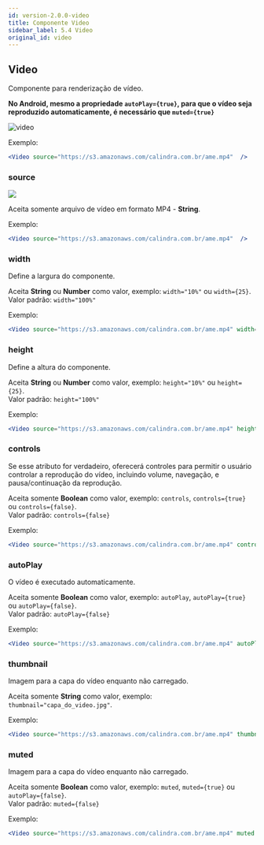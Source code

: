```yaml
---
id: version-2.0.0-video
title: Componente Video
sidebar_label: 5.4 Video
original_id: video
---
```



## Video
Componente para renderização de vídeo.



**No Android, mesmo a propriedade ```autoPlay={true}```, para que o vídeo seja reproduzido automaticamente, é necessário que ```muted={true}```**

![video](assets/images_components/v2.0.0/video.jpg)


Exemplo:

```jsx harmony
<Video source="https://s3.amazonaws.com/calindra.com.br/ame.mp4"  />
```

### source
![](assets/badge_required.svg)<br>

Aceita somente arquivo de vídeo em formato MP4 - **String**.

Exemplo:

```jsx harmony
<Video source="https://s3.amazonaws.com/calindra.com.br/ame.mp4"  />
```

### width

Define a largura do componente.<br/>

Aceita **String** ou **Number** como valor, exemplo: ```width="10%"``` ou ```width={25}```.<br>
Valor padrão: ```width="100%"```

Exemplo:

```jsx harmony
<Video source="https://s3.amazonaws.com/calindra.com.br/ame.mp4" width="100%" />
```

### height

Define a altura do componente.<br/>

Aceita **String** ou **Number** como valor, exemplo: ```height="10%"``` ou ```height={25}```.<br>
Valor padrão: ```height="100%"```

Exemplo:

```jsx harmony
<Video source="https://s3.amazonaws.com/calindra.com.br/ame.mp4" height="50%" />
```

### controls

Se esse atributo for verdadeiro, oferecerá controles para permitir o usuário controlar a reprodução do vídeo, incluindo volume, navegação, e pausa/continuação da reprodução.<br/>

Aceita somente **Boolean** como valor, exemplo: ```controls```, ```controls={true}``` ou ```controls={false}```.<br>
Valor padrão: ```controls={false}```

Exemplo:

```jsx harmony
<Video source="https://s3.amazonaws.com/calindra.com.br/ame.mp4" controls />
```

### autoPlay

O vídeo é executado automaticamente.<br/>

Aceita somente **Boolean** como valor, exemplo: ```autoPlay```, ```autoPlay={true}``` ou ```autoPlay={false}```.<br>
Valor padrão: ```autoPlay={false}```

Exemplo:

```jsx harmony
<Video source="https://s3.amazonaws.com/calindra.com.br/ame.mp4" autoPlay />
```

### thumbnail

Imagem para a capa do vídeo enquanto não carregado.<br/>

Aceita somente **String** como valor, exemplo: ```thumbnail="capa_do_video.jpg"```.

Exemplo:

```jsx harmony
<Video source="https://s3.amazonaws.com/calindra.com.br/ame.mp4" thumbnail="./path/image_de_capa.jpg" />
```

### muted

Imagem para a capa do vídeo enquanto não carregado.<br/>

Aceita somente **Boolean** como valor, exemplo: ```muted```, ```muted={true}``` ou ```autoPlay={false}```.<br>
Valor padrão: ```muted={false}```

Exemplo:

```jsx harmony
<Video source="https://s3.amazonaws.com/calindra.com.br/ame.mp4" muted />
```
